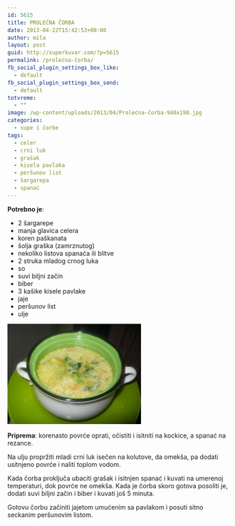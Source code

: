 ```yaml
---
id: 5615
title: PROLEĆNA ČORBA
date: 2013-04-22T15:42:53+00:00
author: mila
layout: post
guid: http://superkuvar.com/?p=5615
permalink: /prolećna-čorba/
fb_social_plugin_settings_box_like:
  - default
fb_social_plugin_settings_box_send:
  - default
totvreme:
  - ""
image: /wp-content/uploads/2013/04/Prolećna-čorba-940x198.jpg
categories:
  - supe i čorbe
tags:
  - celer
  - crni luk
  - grašak
  - kisela pavlaka
  - peršunov list
  - šargarepa
  - spanać
---
```

**Potrebno je**:

  * 2 šargarepe
  * manja glavica celera
  * koren paškanata
  * šolja graška (zamrznutog)
  * nekoliko listova spanaća ili blitve
  * 2 struka mladog crnog luka
  * so
  * suvi biljni začin
  * biber
  * 3 kašike kisele pavlake
  * jaje
  * peršunov list
  * ulje

<img class="alignnone size-medium wp-image-5616" src="/wp-content/uploads/2013/04/Prolećna-čorba-300x225.jpg" alt="Prolećna čorba" width="300" height="225" /> 

**Priprema**: korenasto povrće oprati, očistiti i isitniti na kockice, a spanać na rezance.

Na ulju propržiti mladi crni luk isečen na kolutove, da omekša, pa dodati usitnjeno povrće i naliti toplom vodom.

Kada čorba proključa ubaciti grašak i isitnjen spanać i kuvati na umerenoj temperaturi, dok povrće ne omekša. Kada je čorba skoro gotova posoliti je, dodati suvi biljni začin i biber i kuvati još 5 minuta.

Gotovu čorbu začiniti jajetom umućenim sa pavlakom i posuti sitno seckanim peršunovim listom.